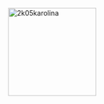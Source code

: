 <p><img align="center" height="180em" src="https://github-readme-streak-stats.herokuapp.com/?user=2k05karolina&theme="  alt="2k05karolina" /></p>
